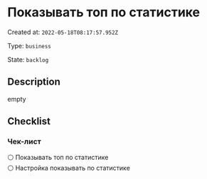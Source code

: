 # Показывать топ по статистике

Created at: `2022-05-18T08:17:57.952Z`

Type: `business`

State: `backlog`

## Description
empty

## Checklist
### Чек-лист
⚪ Показывать топ по статистике\
⚪ Настройка показывать по статистике
